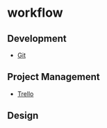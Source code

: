 # workflow

## Development
* [Git](guides/git.md)

## Project Management
* [Trello](guides/trello.md)

## Design